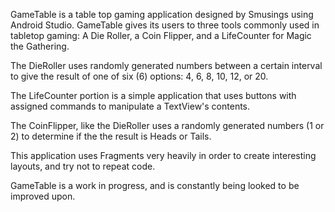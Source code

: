 GameTable is a table top gaming application designed by Smusings using Android Studio. GameTable gives its users to three tools commonly used in tabletop gaming: A Die Roller, a Coin Flipper, and a LifeCounter for Magic the Gathering.
 
The DieRoller uses randomly generated numbers between a certain interval to give the result of one of six (6) options: 4, 6, 8, 10, 12, or 20. 

The LifeCounter portion is a simple application that uses buttons with assigned commands to manipulate a TextView's contents.

The CoinFlipper, like the DieRoller uses a randomly generated numbers (1 or 2) to determine if the the result is Heads or Tails.

This application uses Fragments very heavily in order to create interesting layouts, and try not to repeat code. 

GameTable is a work in progress, and is constantly being looked to be improved upon.
